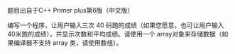 题目出自于C++ Primer plus第6版（中文版）

编写一个程序，让用户输入三次 40 码跑的成绩（如果您愿意，也可让用户输入40米跑的成绩），并显示次数和平均成绩。请使用一个 array对象来存储数据（如果编译器不支持 array 类，请使用数组）。